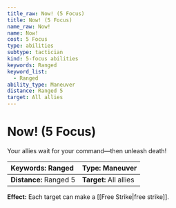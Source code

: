 ```yaml
---
title_raw: Now! (5 Focus)
title: Now! (5 Focus)
name_raw: Now!
name: Now!
cost: 5 Focus
type: abilities
subtype: tactician
kind: 5-focus abilities
keywords: Ranged
keyword_list:
  - Ranged
ability_type: Maneuver
distance: Ranged 5
target: All allies
---
```


# Now! (5 Focus)

Your allies wait for your command—then unleash death!

<!-- @nosort -->

| **Keywords:** Ranged   | **Type:** Maneuver     |
| :--------------------- | :--------------------- |
| **Distance:** Ranged 5 | **Target:** All allies |

**Effect:** Each target can make a [[Free Strike|free strike]].

